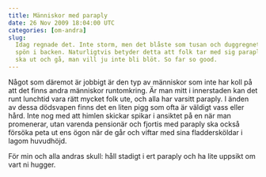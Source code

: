 ```yaml
---
title: Människor med paraply
date: 26 Nov 2009 18:04:00 UTC
categories: [om-andra]
slug:
  Idag regnade det. Inte storm, men det blåste som tusan och duggregnet stod som
  spön i backen. Naturligtvis betyder detta att folk tar med sig paraply när de
  ska ut och gå, man vill ju inte bli blöt. So far so good.
---
```


Något som däremot är jobbigt är den typ av människor som inte har koll på att det finns andra människor runtomkring. Är man mitt i innerstaden kan det runt lunchtid vara rätt mycket folk ute, och alla har varsitt paraply. I änden av dessa dödsvapen finns det en liten pigg som ofta är väldigt vass eller hård. Inte nog med att himlen skickar spikar i ansiktet på en när man promenerar, utan varenda pensionär och fjortis med paraply ska också försöka peta ut ens ögon när de går och viftar med sina fladdersköldar i lagom huvudhöjd.

För min och alla andras skull: håll stadigt i ert paraply och ha lite uppsikt om vart ni hugger.
